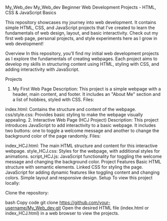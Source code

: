 My_Web_dev
My_Web_dev Beginner Web Development Projects - HTML, CSS & JavaScript Basics

This repository showcases my journey into web development. It contains simple HTML, CSS, and JavaScript projects that I’ve created to learn the fundamentals of web design, layout, and basic interactivity. Check out my first web page, personal projects, and style experiments here as I grow in web development!

Overview
In this repository, you’ll find my initial web development projects as I explore the fundamentals of creating webpages. Each project aims to develop my skills in structuring content using HTML, styling with CSS, and adding interactivity with JavaScript.

Projects
1. My First Web Page
Description: This project is a simple webpage with a header, main content, and footer. It includes an "About Me" section and a list of hobbies, styled with CSS.
Files:

index.html: Contains the structure and content of the webpage.
css/style.css: Provides basic styling to make the webpage visually appealing.
2. Interactive Web Page (HCJ Project)
Description: This project introduces JavaScript to add interactivity to a basic webpage. It includes two buttons: one to toggle a welcome message and another to change the background color of the page randomly.
Files:

index_HCJ.html: The main HTML structure and content for this interactive webpage.
style_HCJ.css: Styles for the webpage, with additional styles for animations.
script_HCJ.js: JavaScript functionality for toggling the welcome message and changing the background color.
Project Features
Basic HTML structure with semantic elements.
Linked CSS for styling the page.
JavaScript for adding dynamic features like toggling content and changing colors.
Simple layout and responsive design.
Setup
To view this project locally:

Clone the repository:

bash
Copy code
git clone https://github.com/your-username/My_Web_dev.git
Open the desired HTML file (index.html or index_HCJ.html) in a web browser to view the projects.

